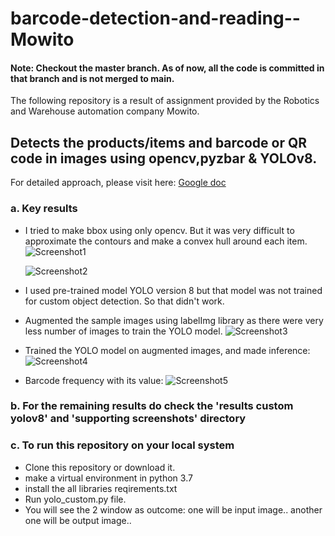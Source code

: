 # barcode-detection-and-reading--Mowito
#### Note: Checkout the master branch. As of now, all the code is committed in that branch and is not merged to main.
The following repository is a result of assignment provided by the Robotics and Warehouse automation company Mowito. 

## Detects the products/items and barcode or QR code in images using opencv,pyzbar & YOLOv8.
For detailed approach, please visit here:
<a href="https://docs.google.com/document/d/1AV1Bz4Qp4_dcAgq6n8fidlKm4TV8mltx9AX2zrdbciQ/edit?usp=sharing" target="_blank">Google doc</a>

### a. Key results 
* I tried to make bbox using only opencv. But it was very difficult to approximate the contours and make a convex hull around each item.
  ![Screenshot1](https://github.com/KumaarBalbir/barcode-detection-and-reading--Mowito/blob/master/supporting%20screenshots/draw%20contours.png) 
  
  ![Screenshot2](https://github.com/KumaarBalbir/barcode-detection-and-reading--Mowito/blob/master/supporting%20screenshots/draw%20convex%20hull.png) 
  
* I used pre-trained model YOLO version 8 but that model was not trained for custom object detection. So that didn't work.
* Augmented the sample images using labelImg library as there were very less number of images to train the YOLO model.
![Screenshot3](https://github.com/KumaarBalbir/barcode-detection-and-reading--Mowito/blob/master/supporting%20screenshots/labelImg_annotation.png)
* Trained the YOLO model on augmented images, and made inference:
![Screenshot4](https://github.com/KumaarBalbir/barcode-detection-and-reading--Mowito/blob/master/supporting%20screenshots/detected%20bbox%20custom%20yolo.png) 
* Barcode frequency with its value:
![Screenshot5](https://github.com/KumaarBalbir/barcode-detection-and-reading--Mowito/blob/master/supporting%20screenshots/barcode%20cnt%20ss.png) 

### b. For the remaining results do check the 'results custom yolov8' and  'supporting screenshots'  directory 

### c. To run this repository on your local system
* Clone this repository or download it. 
* make a virtual environment in python 3.7
* install the all libraries reqirements.txt
* Run yolo_custom.py file.
* You will see the 2 window as outcome: one will be input image.. another one will be output image..


  

